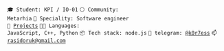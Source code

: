 <code>🎓 Student: KPI / IO-01</code>
<code>⚪ Community: Metarhia</code>
<code>👷 Speciality: Software engineer</code><br>
<code>🧻 [Projects](PROJECTS.md)</code>
<code>🧑‍💻 Languages: JavaScript, C++, Python</code>
<code>📦 Tech stack: node.js</code>
<code>💬 telegram: [@k0r7ess](https://telegram.me/k0r7ess)</code>
<code>📫 [rasidoruk@gmail.com](mailto:rasidoruk@gmail.com)</code>
